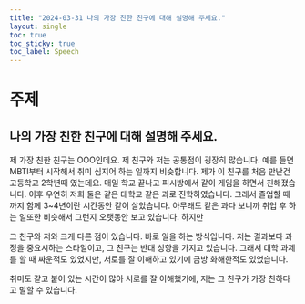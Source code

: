 ```yaml
---
title: "2024-03-31 나의 가장 친한 친구에 대해 설명해 주세요."
layout: single
toc: true
toc_sticky: true
toc_label: Speech
---
```



# 주제

## 나의 가장 친한 친구에 대해 설명해 주세요.

제 가장 친한 친구는 OOO인데요. 제 친구와 저는 공통점이 굉장히 많습니다. 예를 들면 MBTI부터 시작해서 취미 심지어 하는 일까지 비슷합니다. 제가 이 친구를 처음 만난건 고등학교 2학년때 였는데요. 매일 학교 끝나고 피시방에서 같이 게임을 하면서 친해졌습니다. 이후 우연히 저희 둘은 같은 대학교 같은 과로 진학하였습니다. 그래서 졸업할 때까지 함께 3~4년이란 시간동안 같이 살았습니다. 아무래도 같은 과다 보니까 취업 후 하는 일또한 비슷해서 그런지 오랫동안 보고 있습니다. 하지만 

그 친구와 저와 크게 다른 점이 있습니다. 바로 일을 하는 방식입니다. 저는 결과보다 과정을 중요시하는 스타일이고, 그 친구는 반대 성향을 가지고 있습니다. 그래서 대학 과제를 할 때 싸운적도 있었지만, 서로를 잘 이해하고 있기에 금방 화해한적도 있었습니다.

취미도 같고 붙어 있는 시간이 많아 서로를 잘 이해했기에, 저는 그 친구가 가장 친하다고 말할 수 있습니다.



